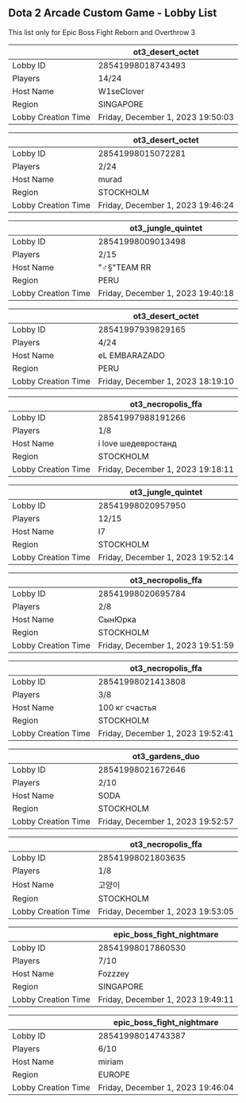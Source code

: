 ## Dota 2 Arcade Custom Game - Lobby List

This list only for Epic Boss Fight Reborn and Overthrow 3

|  | ot3_desert_octet |
| ------ | ------ |
| Lobby ID | 28541998018743493 |
| Players | 14/24 |
| Host Name | W1seClover |
| Region | SINGAPORE |
| Lobby Creation Time | Friday, December 1, 2023 19:50:03 |


|  | ot3_desert_octet |
| ------ | ------ |
| Lobby ID | 28541998015072281 |
| Players | 2/24 |
| Host Name | murad |
| Region | STOCKHOLM |
| Lobby Creation Time | Friday, December 1, 2023 19:46:24 |


|  | ot3_jungle_quintet |
| ------ | ------ |
| Lobby ID | 28541998009013498 |
| Players | 2/15 |
| Host Name | "♂§"TEAM RR |
| Region | PERU |
| Lobby Creation Time | Friday, December 1, 2023 19:40:18 |


|  | ot3_desert_octet |
| ------ | ------ |
| Lobby ID | 28541997939829165 |
| Players | 4/24 |
| Host Name | eL EMBARAZADO |
| Region | PERU |
| Lobby Creation Time | Friday, December 1, 2023 18:19:10 |


|  | ot3_necropolis_ffa |
| ------ | ------ |
| Lobby ID | 28541997988191266 |
| Players | 1/8 |
| Host Name | i love шедевростанд |
| Region | STOCKHOLM |
| Lobby Creation Time | Friday, December 1, 2023 19:18:11 |


|  | ot3_jungle_quintet |
| ------ | ------ |
| Lobby ID | 28541998020957950 |
| Players | 12/15 |
| Host Name | I7 |
| Region | STOCKHOLM |
| Lobby Creation Time | Friday, December 1, 2023 19:52:14 |


|  | ot3_necropolis_ffa |
| ------ | ------ |
| Lobby ID | 28541998020695784 |
| Players | 2/8 |
| Host Name | СынЮрка |
| Region | STOCKHOLM |
| Lobby Creation Time | Friday, December 1, 2023 19:51:59 |


|  | ot3_necropolis_ffa |
| ------ | ------ |
| Lobby ID | 28541998021413808 |
| Players | 3/8 |
| Host Name | 100 кг счастья |
| Region | STOCKHOLM |
| Lobby Creation Time | Friday, December 1, 2023 19:52:41 |


|  | ot3_gardens_duo |
| ------ | ------ |
| Lobby ID | 28541998021672646 |
| Players | 2/10 |
| Host Name | SODA |
| Region | STOCKHOLM |
| Lobby Creation Time | Friday, December 1, 2023 19:52:57 |


|  | ot3_necropolis_ffa |
| ------ | ------ |
| Lobby ID | 28541998021803635 |
| Players | 1/8 |
| Host Name | 고양이 |
| Region | STOCKHOLM |
| Lobby Creation Time | Friday, December 1, 2023 19:53:05 |


|  | epic_boss_fight_nightmare |
| ------ | ------ |
| Lobby ID | 28541998017860530 |
| Players | 7/10 |
| Host Name | Fozzzey |
| Region | SINGAPORE |
| Lobby Creation Time | Friday, December 1, 2023 19:49:11 |


|  | epic_boss_fight_nightmare |
| ------ | ------ |
| Lobby ID | 28541998014743387 |
| Players | 6/10 |
| Host Name | miriam |
| Region | EUROPE |
| Lobby Creation Time | Friday, December 1, 2023 19:46:04 |


